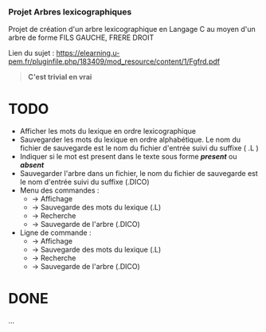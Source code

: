 ### Projet Arbres lexicographiques

Projet de création d'un arbre lexicographique en Langage C au moyen d'un arbre de forme FILS GAUCHE, FRERE DROIT

Lien du sujet : 
https://elearning.u-pem.fr/pluginfile.php/183409/mod_resource/content/1/Fgfrd.pdf

> __C'est trivial en vrai__

# TODO

* Afficher les mots du lexique en ordre lexicographique
* Sauvegarder les mots du lexique en ordre alphabétique. Le nom du fichier de sauvegarde est le nom du fichier d'entrée suivi du suffixe ( .L )
* Indiquer si le mot est present dans le texte sous forme __*present*__ ou __*absent*__
* Sauvegarder l'arbre dans un fichier, le nom du fichier de sauvegarde est le nom d'entrée suivi du suffixe (.DICO)
* Menu des commandes :
  * -> Affichage
  * -> Sauvegarde des mots du lexique (.L)
  * -> Recherche
  * -> Sauvegarde de l'arbre (.DICO)
* Ligne de commande :
  * -> Affichage
  * -> Sauvegarde des mots du lexique (.L)
  * -> Recherche
  * -> Sauvegarde de l'arbre (.DICO)

# DONE

...